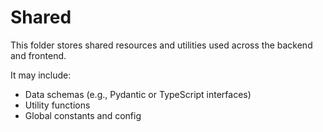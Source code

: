 # Shared

This folder stores shared resources and utilities used across the backend and frontend.

It may include:

- Data schemas (e.g., Pydantic or TypeScript interfaces)
- Utility functions
- Global constants and config
